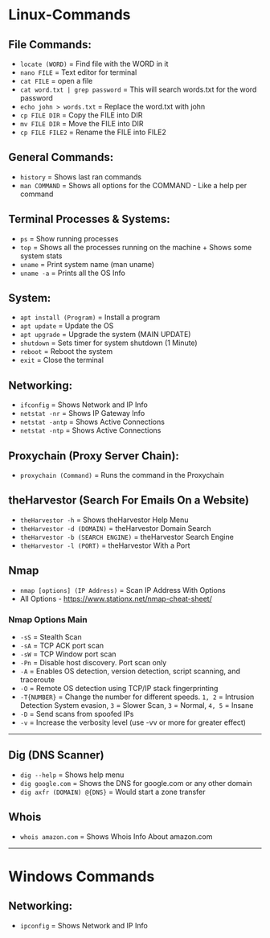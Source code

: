 # Linux-Commands

## File Commands:

* `locate (WORD)` = Find file with the WORD in it<br>
* `nano FILE` = Text editor for terminal<br>
* `cat FILE` = open a file<br>
* `cat word.txt | grep password` = This will search words.txt for the word password<br>
* `echo john > words.txt` = Replace the word.txt with john<br>
* `cp FILE DIR` =  Copy the FILE into DIR<br>
* `mv FILE DIR` =  Move the FILE into DIR<br>
* `cp FILE FILE2` =  Rename the FILE into FILE2<br>

## General Commands:

* `history` = Shows last ran commands<br>
* `man COMMAND` = Shows all options for the COMMAND - Like a help per command<br>

## Terminal Processes & Systems:

* `ps` = Show running processes<br>
* `top` = Shows all the processes running on the machine + Shows some system stats<br>
* `uname` = Print system name (man uname)<br>
* `uname -a` = Prints all the OS Info<br>

## System:

* `apt install (Program)` = Install a program<br>
* `apt update` = Update the OS<br>
* `apt upgrade` = Upgrade the system (MAIN UPDATE)<br>
* `shutdown` = Sets timer for system shutdown (1 Minute)<br>
* `reboot` = Reboot the system<br>
* `exit` = Close the terminal<br>

## Networking:

* `ifconfig` = Shows Network and IP Info<br>
* `netstat -nr` = Shows IP Gateway Info<br>
* `netstat -antp` = Shows Active Connections<br>
* `netstat -ntp` = Shows Active Connections<br>

## Proxychain (Proxy Server Chain):

* `proxychain (Command)` = Runs the command in the Proxychain<br>

## theHarvestor (Search For Emails On a Website)
* `theHarvestor -h` = Shows theHarvestor Help Menu
* `theHarvestor -d (DOMAIN)` = theHarvestor Domain Search
* `theHarvestor -b (SEARCH ENGINE)` = theHarvestor Search Engine
* `theHarvestor -l (PORT)` = theHarvestor With a Port

## Nmap
* `nmap [options] (IP Address)` = Scan IP Address With Options<br>
* All Options - https://www.stationx.net/nmap-cheat-sheet/
### Nmap Options Main
* `-sS` = Stealth Scan
* `-sA` = TCP ACK port scan
* `-sW` = TCP Window port scan
* `-Pn` = Disable host discovery. Port scan only
* `-A` = Enables OS detection, version detection, script scanning, and traceroute
* `-O` = Remote OS detection using TCP/IP stack fingerprinting
* `-T{NUMBER}` = Change the number for different speeds. `1, 2` =  Intrusion Detection System evasion, `3` = Slower Scan, `3` = Normal, `4, 5` = Insane
* `-D` = Send scans from spoofed IPs
* `-v` = Increase the verbosity level (use -vv or more for greater effect)

<hr>

## Dig (DNS Scanner)
* `dig --help` = Shows help menu
* `dig google.com` = Shows the DNS for google.com or any other domain
* `dig axfr (DOMAIN) @{DNS}` = Would start a zone transfer

## Whois
* `whois amazon.com` = Shows Whois Info About amazon.com

<hr>

# Windows Commands

## Networking:

* `ipconfig` = Shows Network and IP Info
